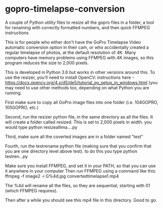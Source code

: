 # gopro-timelapse-conversion
A couple of Python utility files to resize all the gopro files in a folder, a tool for renaming with correctly formatted numbers, and then quick FFMPEG instructions

This is for people who either don't have the GoPro Timelapse Video automatic conversion option in their cam, or who accidentally created a regular timelapse of photos, at the default resolution of 4K. Many computers have memory problems using FFMPEG with 4K images, so this program reduces the size to 2,000 pixels. 

This is developed in Python 3.6 but works in other versions around this. 
To use the resizer, you'll need to install OpenCV: instructions here - https://docs.opencv.org/4.x/d5/de5/tutorial_py_setup_in_windows.html (you may need to use other methods too, depending on what Python you are running. 

First make sure to copy all GoPro image files into one folder (i.e. 104GOPRO, 105GOPRO, etc.)

Second, run the resizer python file, in the same directory as all the files.  It will create a folder called resized.  This is set to 2,000 pixels in width. 
you would type python resizeallima....py

Third, make sure all the coverted images are in a folder named "test"

Fourth, run the testrename python file (making sure that you confirm that you are one directory level above test). 
to do this you type python testren...py

Make sure you install FFMPEG, and set it in your PATH, so that you can use it anywhere in your computer
Then run FFMPEG using a command like this:
ffmpeg -f image2 -i G%4d.jpg convertedtimelapse1.mp4

The %4d will rename all the files, so they are sequential, starting with 01 (which FFMPEG requires). 

Then after a while you should see this mp4 file in this directory.   Good to go. 
